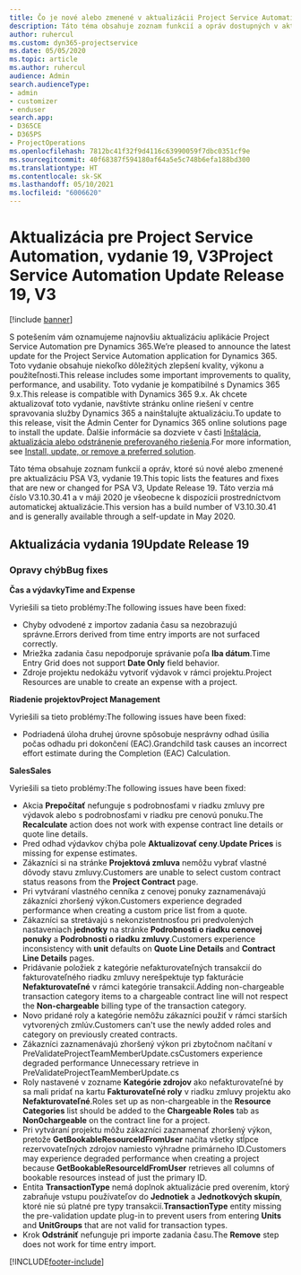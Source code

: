 ```yaml
---
title: Čo je nové alebo zmenené v aktualizácii Project Service Automation, vydanie 19, V3
description: Táto téma obsahuje zoznam funkcií a opráv dostupných v aktualizácii Project Service Automation, vydanie 19, V3
author: ruhercul
ms.custom: dyn365-projectservice
ms.date: 05/05/2020
ms.topic: article
ms.author: ruhercul
audience: Admin
search.audienceType:
- admin
- customizer
- enduser
search.app:
- D365CE
- D365PS
- ProjectOperations
ms.openlocfilehash: 7812bc41f32f9d4116c63990059f7dbc0351cf9e
ms.sourcegitcommit: 40f68387f594180af64a5e5c748b6efa188bd300
ms.translationtype: HT
ms.contentlocale: sk-SK
ms.lasthandoff: 05/10/2021
ms.locfileid: "6006620"
---
```

# <a name="project-service-automation-update-release-19-v3"></a><span data-ttu-id="e9a8d-103">Aktualizácia pre Project Service Automation, vydanie 19, V3</span><span class="sxs-lookup"><span data-stu-id="e9a8d-103">Project Service Automation Update Release 19, V3</span></span>

[!include [banner](../includes/psa-now-project-operations.md)]

<span data-ttu-id="e9a8d-104">S potešením vám oznamujeme najnovšiu aktualizáciu aplikácie Project Service Automation pre Dynamics 365.</span><span class="sxs-lookup"><span data-stu-id="e9a8d-104">We’re pleased to announce the latest update for the Project Service Automation application for Dynamics 365.</span></span> <span data-ttu-id="e9a8d-105">Toto vydanie obsahuje niekoľko dôležitých zlepšení kvality, výkonu a použiteľnosti.</span><span class="sxs-lookup"><span data-stu-id="e9a8d-105">This release includes some important improvements to quality, performance, and usability.</span></span> <span data-ttu-id="e9a8d-106">Toto vydanie je kompatibilné s Dynamics 365 9.x.</span><span class="sxs-lookup"><span data-stu-id="e9a8d-106">This release is compatible with Dynamics 365 9.x.</span></span> <span data-ttu-id="e9a8d-107">Ak chcete aktualizovať toto vydanie, navštívte stránku online riešení v centre spravovania služby Dynamics 365 a nainštalujte aktualizáciu.</span><span class="sxs-lookup"><span data-stu-id="e9a8d-107">To update to this release, visit the Admin Center for Dynamics 365 online solutions page to install the update.</span></span> <span data-ttu-id="e9a8d-108">Ďalšie informácie sa dozviete v časti [Inštalácia, aktualizácia alebo odstránenie preferovaného riešenia](/power-platform/admin/install-remove-preferred-solution).</span><span class="sxs-lookup"><span data-stu-id="e9a8d-108">For more information, see [Install, update, or remove a preferred solution](/power-platform/admin/install-remove-preferred-solution).</span></span>

<span data-ttu-id="e9a8d-109">Táto téma obsahuje zoznam funkcií a opráv, ktoré sú nové alebo zmenené pre aktualizáciu PSA V3, vydanie 19.</span><span class="sxs-lookup"><span data-stu-id="e9a8d-109">This topic lists the features and fixes that are new or changed for PSA V3, Update Release 19.</span></span> <span data-ttu-id="e9a8d-110">Táto verzia má číslo V3.10.30.41 a v máji 2020 je všeobecne k dispozícii prostredníctvom automatickej aktualizácie.</span><span class="sxs-lookup"><span data-stu-id="e9a8d-110">This version has a build number of V3.10.30.41 and is generally available through a self-update in May 2020.</span></span>

## <a name="update-release-19"></a><span data-ttu-id="e9a8d-111">Aktualizácia vydania 19</span><span class="sxs-lookup"><span data-stu-id="e9a8d-111">Update Release 19</span></span>

### <a name="bug-fixes"></a><span data-ttu-id="e9a8d-112">Opravy chýb</span><span class="sxs-lookup"><span data-stu-id="e9a8d-112">Bug fixes</span></span>

<span data-ttu-id="e9a8d-113">**Čas a výdavky**</span><span class="sxs-lookup"><span data-stu-id="e9a8d-113">**Time and Expense**</span></span>

<span data-ttu-id="e9a8d-114">Vyriešili sa tieto problémy:</span><span class="sxs-lookup"><span data-stu-id="e9a8d-114">The following issues have been fixed:</span></span> 

- <span data-ttu-id="e9a8d-115">Chyby odvodené z importov zadania času sa nezobrazujú správne.</span><span class="sxs-lookup"><span data-stu-id="e9a8d-115">Errors derived from time entry imports are not surfaced correctly.</span></span>
- <span data-ttu-id="e9a8d-116">Mriežka zadania času nepodporuje správanie poľa **Iba dátum**.</span><span class="sxs-lookup"><span data-stu-id="e9a8d-116">Time Entry Grid does not support **Date Only** field behavior.</span></span>
- <span data-ttu-id="e9a8d-117">Zdroje projektu nedokážu vytvoriť výdavok v rámci projektu.</span><span class="sxs-lookup"><span data-stu-id="e9a8d-117">Project Resources are unable to create an expense with a project.</span></span>

<span data-ttu-id="e9a8d-118">**Riadenie projektov**</span><span class="sxs-lookup"><span data-stu-id="e9a8d-118">**Project Management**</span></span>

<span data-ttu-id="e9a8d-119">Vyriešili sa tieto problémy:</span><span class="sxs-lookup"><span data-stu-id="e9a8d-119">The following issues have been fixed:</span></span> 

-  <span data-ttu-id="e9a8d-120">Podriadená úloha druhej úrovne spôsobuje nesprávny odhad úsilia počas odhadu pri dokončení (EAC).</span><span class="sxs-lookup"><span data-stu-id="e9a8d-120">Grandchild task causes an incorrect effort estimate during the Completion (EAC) Calculation.</span></span>

<span data-ttu-id="e9a8d-121">**Sales**</span><span class="sxs-lookup"><span data-stu-id="e9a8d-121">**Sales**</span></span>

<span data-ttu-id="e9a8d-122">Vyriešili sa tieto problémy:</span><span class="sxs-lookup"><span data-stu-id="e9a8d-122">The following issues have been fixed:</span></span> 

- <span data-ttu-id="e9a8d-123">Akcia **Prepočítať** nefunguje s podrobnosťami v riadku zmluvy pre výdavok alebo s podrobnosťami v riadku pre cenovú ponuku.</span><span class="sxs-lookup"><span data-stu-id="e9a8d-123">The **Recalculate** action does not work with expense contract line details or quote line details.</span></span>
- <span data-ttu-id="e9a8d-124">Pred odhad výdavkov chýba pole **Aktualizovať ceny**.</span><span class="sxs-lookup"><span data-stu-id="e9a8d-124">**Update Prices** is missing for expense estimates.</span></span>
-  <span data-ttu-id="e9a8d-125">Zákazníci si na stránke **Projektová zmluva** nemôžu vybrať vlastné dôvody stavu zmluvy.</span><span class="sxs-lookup"><span data-stu-id="e9a8d-125">Customers are unable to select custom contract status reasons from the **Project Contract** page.</span></span>
- <span data-ttu-id="e9a8d-126">Pri vytváraní vlastného cenníka z cenovej ponuky zaznamenávajú zákazníci zhoršený výkon.</span><span class="sxs-lookup"><span data-stu-id="e9a8d-126">Customers experience degraded performance when creating a custom price list from a quote.</span></span>
- <span data-ttu-id="e9a8d-127">Zákazníci sa stretávajú s nekonzistentnosťou pri predvolených nastaveniach **jednotky** na stránke **Podrobnosti o riadku cenovej ponuky** a **Podrobnosti o riadku zmluvy**.</span><span class="sxs-lookup"><span data-stu-id="e9a8d-127">Customers experience inconsistency with **unit** defaults on **Quote Line Details** and **Contract Line Details** pages.</span></span>
- <span data-ttu-id="e9a8d-128">Pridávanie položiek z kategórie nefakturovateľných transakcií do fakturovateľného riadku zmluvy nerešpektuje typ fakturácie **Nefakturovateľné** v rámci kategórie transakcií.</span><span class="sxs-lookup"><span data-stu-id="e9a8d-128">Adding non-chargeable transaction category items to a chargeable contract line will not respect the **Non-chargeable** billing type of the transaction category.</span></span>
- <span data-ttu-id="e9a8d-129">Novo pridané roly a kategórie nemôžu zákazníci použiť v rámci starších vytvorených zmlúv.</span><span class="sxs-lookup"><span data-stu-id="e9a8d-129">Customers can't use the newly added roles and category on previously created contracts.</span></span>
- <span data-ttu-id="e9a8d-130">Zákazníci zaznamenávajú zhoršený výkon pri zbytočnom načítaní v PreValidateProjectTeamMemberUpdate.cs</span><span class="sxs-lookup"><span data-stu-id="e9a8d-130">Customers experience degraded performance Unnecessary retrieve in PreValidateProjectTeamMemberUpdate.cs</span></span>
- <span data-ttu-id="e9a8d-131">Roly nastavené v zozname **Kategórie zdrojov** ako nefakturovateľné by sa mali pridať na kartu **Fakturovateľné roly** v riadku zmluvy projektu ako **Nefakturovateľné**.</span><span class="sxs-lookup"><span data-stu-id="e9a8d-131">Roles set up as non-chargeable in the **Resource Categories** list should be added to the **Chargeable Roles** tab as **Non0chargeable** on the contract line for a project.</span></span>
- <span data-ttu-id="e9a8d-132">Pri vytváraní projektu môžu zákazníci zaznamenať zhoršený výkon, pretože **GetBookableResourceIdFromUser** načíta všetky stĺpce rezervovateľných zdrojov namiesto výhradne primárneho ID.</span><span class="sxs-lookup"><span data-stu-id="e9a8d-132">Customers may experience degraded performance when creating a project because **GetBookableResourceIdFromUser** retrieves all columns of bookable resources instead of just the primary ID.</span></span>
- <span data-ttu-id="e9a8d-133">Entita **TransactionType** nemá doplnok aktualizácie pred overením, ktorý zabraňuje vstupu používateľov do **Jednotiek** a **Jednotkových skupín**, ktoré nie sú platné pre typy transakcií.</span><span class="sxs-lookup"><span data-stu-id="e9a8d-133">**TransactionType** entity missing the pre-validation update plug-in to prevent users from entering **Units** and **UnitGroups** that are not valid for transaction types.</span></span>
- <span data-ttu-id="e9a8d-134">Krok **Odstrániť** nefunguje pri importe zadania času.</span><span class="sxs-lookup"><span data-stu-id="e9a8d-134">The **Remove** step does not work for time entry import.</span></span>


[!INCLUDE[footer-include](../includes/footer-banner.md)]